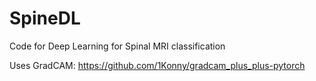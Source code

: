 # SpineDL
Code for Deep Learning for Spinal MRI classification

Uses GradCAM: https://github.com/1Konny/gradcam_plus_plus-pytorch
